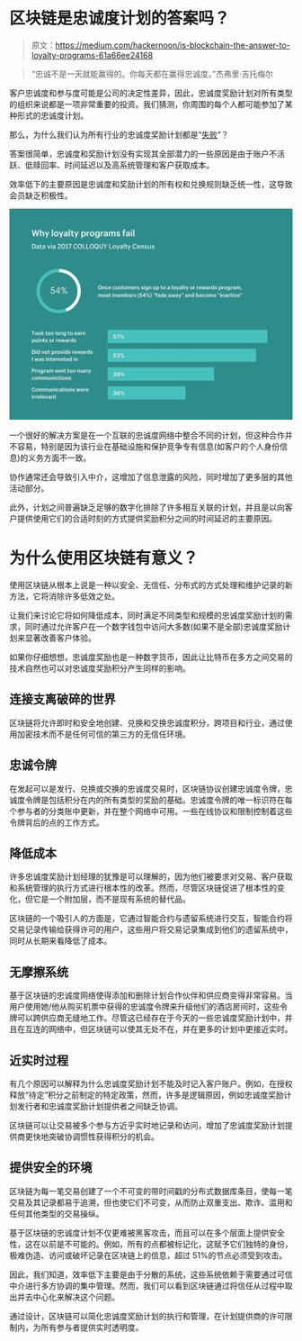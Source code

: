# 区块链是忠诚度计划的答案吗？

> 原文：<https://medium.com/hackernoon/is-blockchain-the-answer-to-loyalty-programs-61a66ee24168>

> “忠诚不是一天就能赢得的。你每天都在赢得忠诚度。”杰弗里·吉托梅尔

客户忠诚度和参与度可能是公司的决定性差异，因此，忠诚度奖励计划对所有类型的组织来说都是一项非常重要的投资。我们猜测，你周围的每个人都可能参加了某种形式的忠诚度计划。

那么，为什么我们认为所有行业的忠诚度奖励计划都是“[失败](https://blog.smile.io/why-customers-abandon-your-loyalty-program)”？

答案很简单，忠诚度和奖励计划没有实现其全部潜力的一些原因是由于账户不活跃、低赎回率、时间延迟以及高系统管理和客户获取成本。

效率低下的主要原因是忠诚度和奖励计划的所有权和兑换规则缺乏统一性，这导致会员缺乏积极性。

![](img/c562ccca208f2e43c376c13466c776a5.png)

一个很好的解决方案是在一个互联的忠诚度网络中整合不同的计划，但这种合作并不容易，特别是因为该行业在基础设施和保护竞争专有信息(如客户的个人身份信息)的义务方面不一致。

协作通常还会导致引入中介，这增加了信息泄露的风险，同时增加了更多层的其他活动部分。

此外，计划之间普遍缺乏足够的数字化排除了许多相互关联的计划，并且是以向客户提供使用它们的合适时刻的方式提供奖励积分之间的时间延迟的主要原因。

# 为什么使用区块链有意义？

使用区块链从根本上说是一种以安全、无信任、分布式的方式处理和维护记录的新方法，它将消除许多低效之处。

让我们来讨论它将如何降低成本，同时满足不同类型和规模的忠诚度奖励计划的需求，同时通过允许客户在一个数字钱包中访问大多数(如果不是全部)忠诚度奖励计划来显著改善客户体验。

如果你仔细想想，忠诚度奖励也是一种数字货币，因此让比特币在多方之间交易的技术自然也可以对忠诚度奖励积分产生同样的影响。

## 连接支离破碎的世界

区块链将允许即时和安全地创建、兑换和交换忠诚度积分，跨项目和行业，通过使用加密技术而不是任何可信的第三方的无信任环境。

## 忠诚令牌

在发起可以是发行、兑换或交换的忠诚度交易时，区块链协议创建忠诚度令牌，忠诚度令牌是包括积分在内的所有类型的奖励的基础。忠诚度令牌的唯一标识符在每个参与者的分类账中更新，并在整个网络中可用。一些在线协议和限制控制着这些令牌背后的点的工作方式。

## 降低成本

许多忠诚度奖励计划经理的犹豫是可以理解的，因为他们被要求对交易、客户获取和系统管理的执行方式进行根本性的改革。然而，尽管区块链促进了根本性的变化，但它是一个附加层，而不是现有系统的替代品。

区块链的一个吸引人的方面是，它通过智能合约与遗留系统进行交互，智能合约将交易记录传输给获得许可的用户，这些用户将交易记录集成到他们的遗留系统中，同时从长期来看降低了成本。

## 无摩擦系统

基于区块链的忠诚度网络使得添加和删除计划合作伙伴和供应商变得非常容易。当用户使用她/他从购买机票中获得的忠诚度令牌来升级他们的酒店房间时，这些令牌可以跨供应商无缝地工作。尽管这已经存在于今天的一些忠诚度奖励计划中，并且在互连的网络中，但区块链可以使其无处不在，并在更多的计划中更接近实时。

## 近实时过程

有几个原因可以解释为什么忠诚度奖励计划不能及时记入客户账户。例如，在授权释放“待定”积分之前制定的特定政策，然而，许多是逻辑原因，例如忠诚度奖励计划发行者和忠诚度奖励计划提供者之间缺乏协调。

区块链可以让交易被多个参与方近乎实时地记录和访问，增加了忠诚度奖励计划提供商更快地突破协调惯性获得积分的机会。

## 提供安全的环境

区块链为每一笔交易创建了一个不可变的带时间戳的分布式数据库条目，使每一笔交易及其记录都易于追溯，但也使它们不可变，从而防止双重支出、欺诈、滥用和任何其他类型的交易操纵。

基于区块链的忠诚度计划不仅更难被黑客攻击，而且可以在多个层面上提供安全性，这在以前是不可能的。例如，所有的点都被标记化，这赋予它们独特的身份，极难伪造、访问或破坏记录在区块链上的信息，超过 51%的节点必须受到攻击。

因此，我们知道，效率低下主要是由于分散的系统，这些系统依赖于需要通过可信中介进行多方协调的集中管理。然而，我们可以看到区块链通过将信任从过程中取出并去中心化来解决这个问题。

通过设计，区块链可以简化忠诚度奖励计划的执行和管理，在计划提供商的许可限制内，为所有参与者提供实时透明度。